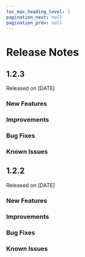 ```yaml
---
toc_max_heading_level: 2
pagination_next: null
pagination_prev: null
---
```


# Release Notes

## 1.2.3

Released on [DATE]

### New Features

### Improvements

### Bug Fixes

### Known Issues

## 1.2.2

Released on [DATE]

### New Features

### Improvements

### Bug Fixes

### Known Issues